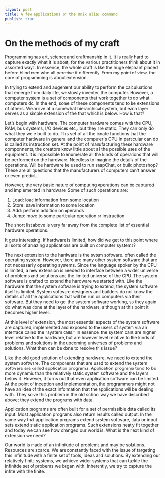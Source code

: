```yaml
---
layout: post
title: A few applications of the Unix alias command
publish: true
---
```


# On the methods of my craft

Programming has art, science and craftmanship in it. It is really hard to
capture exactly what it is about, for the various practitioners think about it
in assorted ways. In essence, the whole craft is like the huge elephant placed
before blind men who all perceive it differently. From my point of view, the
core of programming is about extension.

In trying to extend and augement our ability to perform the calculuations that emerge from
daily life, we slowly invented the computer. However, a computer system is a
set of components that work together to do what computers do. In the end, some
of these components tend to be extensions of others. We arrive at a somewhat
hierarchical system, but each layer serves as a simple extension of the
that which is below. How is that?

Let&rsquo;s begin with hardware. The computer hardware comes with the CPU, RAM, bus
systems, I/O devices etc,. but they are static. They can only do what they were
built to do. This set of all the innate functions that the computer hardware in
general and the computer's CPU in particular can do is called its instruction
set. At the point of manufacturing these hardware componnents, the creators know
little about all the possible uses of the equipment. It is impossible to
enumerate all the kinds of operations that will be performed on the
hardware. Needless to imagine the details of the operations. Will be hardware
be used to run snapChat, or build photoshop? These are all questions that
the manufacturers of computers can't answer or even predict.

However, the very basic nature of computing operations can be captured and
implemented in hardware. Some of such operations are:

1.  Load: load information from some location
2.  Store: save information to some location
3.  Add: perform addition on operands
4.  Jump: move to some particular operation or instruction

The short list above is very far away from the complete list of essential
hardware operations.

It gets interesting. If hardware is limited, how did we get to this point where
all sorts of amazing applications are built on computer systems?

The next extension to the hardware is the sytem software, often called the
operating system. However, there are many other system software that are not
necessarily operating systems. Since the language spoken by the CPU is limited,
a new extension is needed to interface between a wider universe of problems and
solutions and the limited universe of the CPU. The system software is crafted
to extend the hardware we started with. Like the hardware that the system
software is trying to extend, the system software itself is limited. System
software designers and builders do not know the details of all the applications
that will be run on computers via their software. But they need to get the system software
working, so they again do what was done at the layer of the hardware, although
at this point it becomes higher level.

At this level of extension, the most essential aspects of the system software
are captured, implemented and exposed to the users of system via an interface
called the &ldquo;system calls.&rdquo; In essence, the system calls are higher level
relative to the hardware, but are lowever level relative to the kinds of
problems and solutions in the upcoming universes of problems and
solutions. What then can be done to resolve this issue?

Like the old good solution of extending hardware, we need to extend the system
software. The components that are used to extend the system software are called
application programs. Application programs tend to be more dynamic than the
relatively static system software and the layers below it. However, it turns out that even application
software can be limited. At the point of inception and implememtation, the
programmers might not have an idea of the exact information that the
applications will be dealing with. They solve this problem in the old school
way we have described above; they extend the programs with data.

Application programs are often built for a set of permissible data called its
input. Most application programs also return results called output. In the same
way that application programs extend system software, data or input sets extend
static application programs. Such extensions neatly fit together and today we
can see how changed our world is. What is the next kind of extension we need?

Our world is made of an infinitude of problems and may be solutions. Resources
are scarce. We are constantly faced with the issue of targeting this infinitude
with a finite set of tools, ideas and solutions. By extending our relatively
finite systems, we achieve wider systems that can tackle the infinitde set of
probems we began with. Inherently, we try to capture the infite with the
finite.
